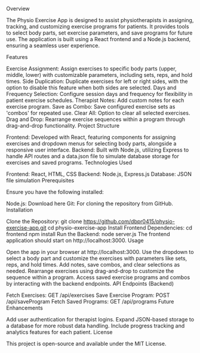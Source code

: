 Overview

The Physio Exercise App is designed to assist physiotherapists in assigning, tracking, and customizing exercise programs for patients. It provides tools to select body parts, set exercise parameters, and save programs for future use. The application is built using a React frontend and a Node.js backend, ensuring a seamless user experience.

Features

Exercise Assignment: Assign exercises to specific body parts (upper, middle, lower) with customizable parameters, including sets, reps, and hold times.
Side Duplication: Duplicate exercises for left or right sides, with the option to disable this feature when both sides are selected.
Days and Frequency Selection: Configure session days and frequency for flexibility in patient exercise schedules.
Therapist Notes: Add custom notes for each exercise program.
Save as Combo: Save configured exercise sets as 'combos' for repeated use.
Clear All: Option to clear all selected exercises.
Drag and Drop: Rearrange exercise sequences within a program through drag-and-drop functionality.
Project Structure

Frontend: Developed with React, featuring components for assigning exercises and dropdown menus for selecting body parts, alongside a responsive user interface.
Backend: Built with Node.js, utilizing Express to handle API routes and a data.json file to simulate database storage for exercises and saved programs.
Technologies Used

Frontend: React, HTML, CSS
Backend: Node.js, Express.js
Database: JSON file simulation
Prerequisites

Ensure you have the following installed:

Node.js: Download here
Git: For cloning the repository from GitHub.
Installation

Clone the Repository:
git clone https://github.com/dbpr0415/physio-exercise-app.git
cd physio-exercise-app
Install Frontend Dependencies:
cd frontend
npm install
Run the Backend:
node server.js
The frontend application should start on http://localhost:3000.
Usage

Open the app in your browser at http://localhost:3000.
Use the dropdown to select a body part and customize the exercises with parameters like sets, reps, and hold times.
Add notes, save combos, and clear selections as needed.
Rearrange exercises using drag-and-drop to customize the sequence within a program.
Access saved exercise programs and combos by interacting with the backend endpoints.
API Endpoints (Backend)

Fetch Exercises: GET /api/exercises
Save Exercise Program: POST /api/saveProgram
Fetch Saved Programs: GET /api/programs
Future Enhancements

Add user authentication for therapist logins.
Expand JSON-based storage to a database for more robust data handling.
Include progress tracking and analytics features for each patient.
License

This project is open-source and available under the MIT License.







